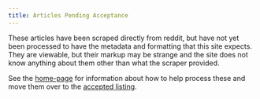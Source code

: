 ```yaml
---
title: Articles Pending Acceptance
---
```


These articles have been scraped directly from reddit, but have not yet been
processed to have the metadata and formatting that this site expects. They are
viewable, but their markup may be strange and the site does not know anything
about them other than what the scraper provided.

See the [home-page][0] for information about how to help process these and move
them over to the [accepted listing][1].

[0]: /
[1]: /a
